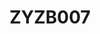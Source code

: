 ---
date_added: 2021-08-25
model: ZigBee RGBCW Color Light module
vendor: eWeLight
title: ZYZB007
category: light
mlink: https://www.easyiot.tech
link: https://www.aliexpress.com/item/1005002852305558.html
zigbeemodel: ['ZB-CL01']
compatible: [z2m,zha]
---